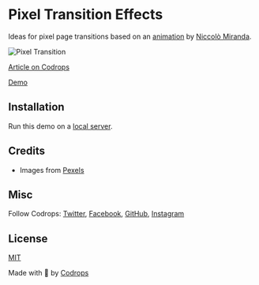 # Pixel Transition Effects

Ideas for pixel page transitions based on an [animation](https://twitter.com/niccolomiranda/status/1628359949972819968) by [Niccolò Miranda](https://www.instagram.com/niccolomiranda/).

![Pixel Transition](https://tympanus.net/codrops/wp-content/uploads/2023/04/pixeltransition.jpg)

[Article on Codrops](https://tympanus.net/codrops/?p=71400)

[Demo](http://tympanus.net/Development/PixelTransition/)


## Installation

Run this demo on a [local server](https://developer.mozilla.org/en-US/docs/Learn/Common_questions/Tools_and_setup/set_up_a_local_testing_server).

## Credits

- Images from [Pexels](https://www.pexels.com/)

## Misc

Follow Codrops: [Twitter](http://www.twitter.com/codrops), [Facebook](http://www.facebook.com/codrops), [GitHub](https://github.com/codrops), [Instagram](https://www.instagram.com/codropsss/)

## License
[MIT](LICENSE)

Made with :blue_heart:  by [Codrops](http://www.codrops.com)





